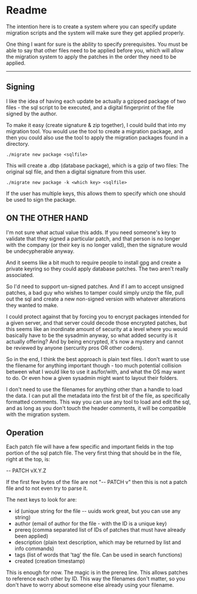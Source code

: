 # Readme

The intention here is to create a system where you can specify update migration scripts and the system will make sure they get applied properly.

One thing I want for sure is the ability to specify prerequisites. You must be able to say that other files need to be applied before you, which will allow the migration system to apply the patches in the order they need to be applied.

---


## Signing
I like the idea of having each update be actually a gzipped package of two files - the sql script to be executed, and a digital fingerprint of the file signed by the author. 

To make it easy (create signature & zip together), I could build that into my migration tool. You would use the tool to create a migration package, and then you could also use the tool to apply the migration packages found in a directory.

	./migrate new package <sqlfile>

This will create a <sqlfile>.dbp (database package), which is a gzip of two files: The original sql file, and then a digital signature from this user.

	./migrate new package -k <which key> <sqlfile>

If the user has multiple keys, this allows them to specify which one should be used to sign the package.

## ON THE OTHER HAND

I'm not sure what actual value this adds. If you need someone's key to validate that they signed a particular patch, and that person is no longer with the company (or their key is no longer valid), then the signature would be undecypherable anyway.

And it seems like a bit much to require people to install gpg and create a private keyring so they could apply database patches. The two aren't really associated.

So I'd need to support un-signed patches. And if I am to accept unsigned patches, a bad guy who wishes to tamper could simply unzip the file, pull out the sql and create a new non-signed version with whatever alterations they wanted to make.

I could protect against that by forcing you to encrypt packages intended for a given server, and that server could decode those encrypted patches, but this seems like an inordinate amount of security at a level where you would basically have to be the sysadmin anyway, so what added security is it actually offering? And by being encrypted, it's now a mystery and cannot be reviewed by anyone (sercurity pros OR other coders).

So in the end, I think the best approach is plain text files. I don't want to use the filename for anything important though - too much potential collision between what I would like to use it as/for/with, and what the OS may want to do. Or even how a given sysadmin might want to layout their folders.

I don't need to use the filenames for anything other than a handle to load the data. I can put all the metadata into the first bit of the file, as specifically formatted comments. This way you can use any tool to load and edit the sql, and as long as you don't touch the header comments, it will be compatible with the migration system.


## Operation

Each patch file will have a few specific and important fields in the top portion of the sql patch file. The very first thing that should be in the file, right at the top, is:

  -- PATCH vX.Y.Z
 
 If the first few bytes of the file are not "-- PATCH v" then this is not a patch file and to not even try to parse it.

 The next keys to look for are:
 * id  (unique string for the file -- uuids work great, but you can use any string)
 * author (email of author for the file - with the ID is a unique key)
 * prereq (comma separated list of IDs of patches that must have already been applied)
 * description (plain text description, which may be returned by list and info commands)
 * tags (list of words that 'tag' the file. Can be used in search functions)
 * created (creation timestamp)

 This is enough for now. The magic is in the prereq line. This allows patches to reference each other by ID. This way the filenames don't matter, so you don't have to worry about someone else already using your filename.




